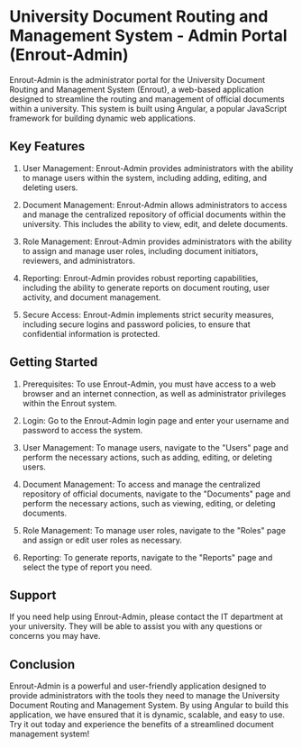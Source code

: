 # University Document Routing and Management System - Admin Portal (Enrout-Admin)

Enrout-Admin is the administrator portal for the University Document Routing and Management System (Enrout), a web-based application designed to streamline the routing and management of official documents within a university. This system is built using Angular, a popular JavaScript framework for building dynamic web applications.

## Key Features

1. User Management: Enrout-Admin provides administrators with the ability to manage users within the system, including adding, editing, and deleting users.

2. Document Management: Enrout-Admin allows administrators to access and manage the centralized repository of official documents within the university. This includes the ability to view, edit, and delete documents.

3. Role Management: Enrout-Admin provides administrators with the ability to assign and manage user roles, including document initiators, reviewers, and administrators.

4. Reporting: Enrout-Admin provides robust reporting capabilities, including the ability to generate reports on document routing, user activity, and document management.

5. Secure Access: Enrout-Admin implements strict security measures, including secure logins and password policies, to ensure that confidential information is protected.

## Getting Started

1. Prerequisites: To use Enrout-Admin, you must have access to a web browser and an internet connection, as well as administrator privileges within the Enrout system.

2. Login: Go to the Enrout-Admin login page and enter your username and password to access the system.

3. User Management: To manage users, navigate to the "Users" page and perform the necessary actions, such as adding, editing, or deleting users.

4. Document Management: To access and manage the centralized repository of official documents, navigate to the "Documents" page and perform the necessary actions, such as viewing, editing, or deleting documents.

5. Role Management: To manage user roles, navigate to the "Roles" page and assign or edit user roles as necessary.

6. Reporting: To generate reports, navigate to the "Reports" page and select the type of report you need.

## Support

If you need help using Enrout-Admin, please contact the IT department at your university. They will be able to assist you with any questions or concerns you may have.

## Conclusion

Enrout-Admin is a powerful and user-friendly application designed to provide administrators with the tools they need to manage the University Document Routing and Management System. By using Angular to build this application, we have ensured that it is dynamic, scalable, and easy to use. Try it out today and experience the benefits of a streamlined document management system!
